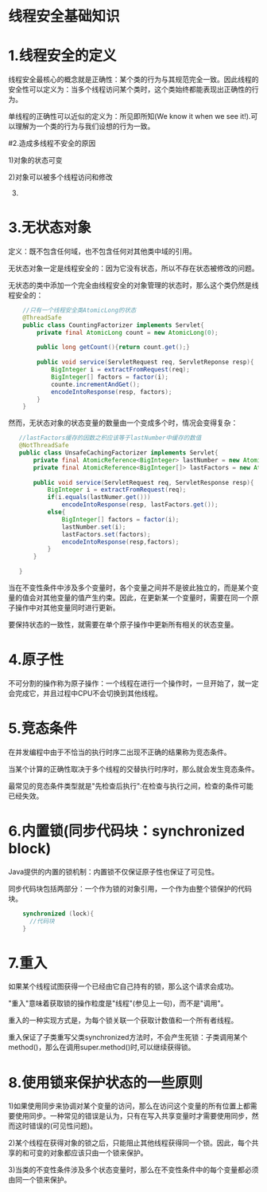 # 线程安全基础知识
  
# 1.线程安全的定义
    
  线程安全最核心的概念就是正确性：某个类的行为与其规范完全一致。因此线程的安全性可以定义为：当多个线程访问某个类时，这个类始终都能表现出正确性的行为。
    
  单线程的正确性可以近似的定义为：所见即所知(We know it when we see it!).可以理解为一个类的行为与我们设想的行为一致。
      
#2.造成多线程不安全的原因

  1)对象的状态可变

  2)对象可以被多个线程访问和修改

  3)
  
# 3.无状态对象
  定义：既不包含任何域，也不包含任何对其他类中域的引用。
  
  无状态对象一定是线程安全的：因为它没有状态，所以不存在状态被修改的问题。
  
  无状态的类中添加一个完全由线程安全的对象管理的状态时，那么这个类仍然是线程安全的：
    
```java	
    //只有一个线程安全类AtomicLong的状态
    @ThreadSafe
    public class CountingFactorizer implements Servlet{
        private final AtomicLong count = new AtomicLong(0);
        
        public long getCount(){return count.get();}
        
        public void service(ServletRequest req, ServletReponse resp){
            BigInteger i = extractFromRequest(req);
            BigInteger[] factors = factor(i);
            counte.incrementAndGet();
            encodeIntoResponse(resp, factors);
        }
    }
```    

  然而，无状态对象的状态变量的数量由一个变成多个时，情况会变得复杂：

```java
   //lastFactors缓存的因数之积应该等于lastNumber中缓存的数值
   @NotThreadSafe
   public class UnsafeCachingFactorizer implements Servlet{
       private final AtomicReference<BigInteger> lastNumber = new AtomicReference<BigInteger>();
       private final AtomicReference<BigInteger[]> lastFactors = new AtomicReference<BigInteger[]>();
       
       public void service(ServletRequest req, ServletResponse resp){
           BigInteger i = extractFromRequest(req);
           if(i.equals(lastNumer.get()))
               encodeIntoResponse(resp, lastFactors.get());
           else{
               BigInteger[] factors = factor(i);
               lastNumber.set(i);
               lastFactors.set(factors);
               encodeIntoResponse(resp,factors);
           }
       }
   
   }
```
  当在不变性条件中涉及多个变量时，各个变量之间并不是彼此独立的，而是某个变量的值会对其他变量的值产生约束。因此，在更新某一个变量时，需要在同一个原子操作中对其他变量同时进行更新。
  
  要保持状态的一致性，就需要在单个原子操作中更新所有相关的状态变量。
# 4.原子性
  不可分割的操作称为原子操作：一个线程在进行一个操作时，一旦开始了，就一定会完成它，并且过程中CPU不会切换到其他线程。
    
# 5.竞态条件
  在并发编程中由于不恰当的执行时序二出现不正确的结果称为竞态条件。
  
  当某个计算的正确性取决于多个线程的交替执行时序时，那么就会发生竞态条件。
  
  最常见的竞态条件类型就是"先检查后执行":在检查与执行之间，检查的条件可能已经失效。
  
# 6.内置锁(同步代码块：synchronized block)
  Java提供的内置的锁机制：内置锁不仅保证原子性也保证了可见性。
  
  同步代码块包括两部分：一个作为锁的对象引用，一个作为由整个锁保护的代码块。
```java
    synchronized (lock){
      //代码块
    }
```
  
# 7.重入
  如果某个线程试图获得一个已经由它自己持有的锁，那么这个请求会成功。
  
  "重入"意味着获取锁的操作粒度是"线程"(参见上一句)，而不是"调用"。
  
  重入的一种实现方式是，为每个锁关联一个获取计数值和一个所有者线程。
  
  重入保证了子类重写父类synchronized方法时，不会产生死锁：子类调用某个method()，那么在调用super.method()时,可以继续获得锁。
  
# 8.使用锁来保护状态的一些原则
  1)如果使用同步来协调对某个变量的访问，那么在访问这个变量的所有位置上都需要使用同步。一种常见的错误是认为，只有在写入共享变量时才需要使用同步，然而这时错误的(可见性问题)。
  
  2)某个线程在获得对象的锁之后，只能阻止其他线程获得同一个锁。因此，每个共享的和可变的对象都应该只由一个锁来保护。
  
  3)当类的不变性条件涉及多个状态变量时，那么在不变性条件中的每个变量都必须由同一个锁来保护。
  
  
  
  

